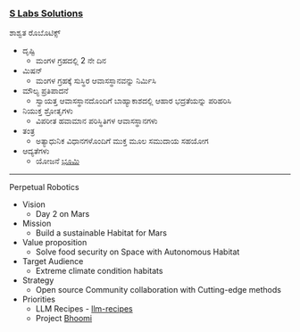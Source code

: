### [S Labs Solutions](https://slabstech.com/)

ಶಾಶ್ವತ ರೊಬೊಟಿಕ್ಸ್

* ದೃಷ್ಟಿ
  * ಮಂಗಳ ಗ್ರಹದಲ್ಲಿ 2 ನೇ ದಿನ
* ಮಿಷನ್
  * ಮಂಗಳ ಗ್ರಹಕ್ಕೆ ಸುಸ್ಥಿರ ಆವಾಸಸ್ಥಾನವನ್ನು ನಿರ್ಮಿಸಿ
* ಮೌಲ್ಯ ಪ್ರತಿಪಾದನೆ
  * ಸ್ವಾಯತ್ತ ಆವಾಸಸ್ಥಾನದೊಂದಿಗೆ ಬಾಹ್ಯಾಕಾಶದಲ್ಲಿ ಆಹಾರ ಭದ್ರತೆಯನ್ನು ಪರಿಹರಿಸಿ
* ನಿಯುಕ್ತ ಶ್ರೋತೃಗಳು
  * ವಿಪರೀತ ಹವಾಮಾನ ಪರಿಸ್ಥಿತಿಗಳ ಆವಾಸಸ್ಥಾನಗಳು
* ತಂತ್ರ
  * ಅತ್ಯಾಧುನಿಕ ವಿಧಾನಗಳೊಂದಿಗೆ ಮುಕ್ತ ಮೂಲ ಸಮುದಾಯ ಸಹಯೋಗ
* ಆದ್ಯತೆಗಳು
  * ಯೋಜನೆ [ಭೂಮಿ ](https://mangala.earth)

-----

Perpetual Robotics

* Vision
    * Day 2 on Mars
* Mission
    * Build a sustainable Habitat for Mars
* Value proposition
    * Solve food security on Space with Autonomous Habitat
* Target Audience
    * Extreme climate condition habitats
* Strategy
    * Open source Community collaboration with Cutting-edge methods
* Priorities
    * LLM Recipes - [llm-recipes](github.com/slabstech/llm-recipes)
    * Project [Bhoomi](https://mangala.earth)

<!--
* Objectives
* Culture
* Values
-->